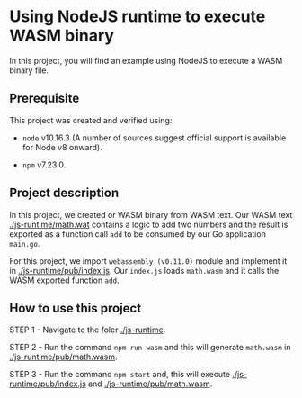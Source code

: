 # Using NodeJS runtime to execute WASM binary

In this project, you will find an example using NodeJS to execute a WASM binary file.

## Prerequisite

This project was created and verified using:

* `node` v10.16.3 (A number of sources suggest official support is available for Node v8 onward).

* `npm` v7.23.0.

## Project description

In this project, we created or WASM binary from WASM text. Our WASM text [./js-runtime/math.wat](../js-runtime/math.wat) contains a logic to add two numbers and the result is exported as a function call `add` to be consumed by our Go application `main.go`.

For this project, we import `webassembly (v0.11.0)` module and implement it in [./js-runtime/pub/index.js](../js-runtime/pub/index.js). Our `index.js` loads `math.wasm` and it calls the WASM exported function `add`.

## How to use this project

STEP 1 - Navigate to the foler [./js-runtime](../js-runtime).

STEP 2 - Run the command `npm run wasm` and this will generate `math.wasm` in [./js-runtime/pub/math.wasm](../js-runtime/pub/math.wasm).

STEP 3 - Run the command `npm start` and, this will execute [./js-runtime/pub/index.js](../js-runtime/pub/index.js) and [./js-runtime/pub/math.wasm](../js-runtime/pub/math.wasm).



